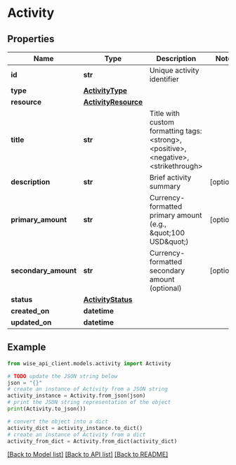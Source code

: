 # Activity


## Properties

Name | Type | Description | Notes
------------ | ------------- | ------------- | -------------
**id** | **str** | Unique activity identifier | 
**type** | [**ActivityType**](ActivityType.md) |  | 
**resource** | [**ActivityResource**](ActivityResource.md) |  | 
**title** | **str** | Title with custom formatting tags: &lt;strong&gt;, &lt;positive&gt;, &lt;negative&gt;, &lt;strikethrough&gt;  | 
**description** | **str** | Brief activity summary | [optional] 
**primary_amount** | **str** | Currency-formatted primary amount (e.g., \&quot;100 USD\&quot;) | [optional] 
**secondary_amount** | **str** | Currency-formatted secondary amount (optional) | [optional] 
**status** | [**ActivityStatus**](ActivityStatus.md) |  | 
**created_on** | **datetime** |  | 
**updated_on** | **datetime** |  | 

## Example

```python
from wise_api_client.models.activity import Activity

# TODO update the JSON string below
json = "{}"
# create an instance of Activity from a JSON string
activity_instance = Activity.from_json(json)
# print the JSON string representation of the object
print(Activity.to_json())

# convert the object into a dict
activity_dict = activity_instance.to_dict()
# create an instance of Activity from a dict
activity_from_dict = Activity.from_dict(activity_dict)
```
[[Back to Model list]](../README.md#documentation-for-models) [[Back to API list]](../README.md#documentation-for-api-endpoints) [[Back to README]](../README.md)



